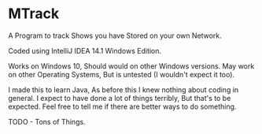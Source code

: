 # MTrack
A Program to track Shows you have Stored on your own Network.

Coded using IntelliJ IDEA 14.1 Windows Edition.

Works on Windows 10, Should would on other Windows versions. May work on other Operating Systems, But is untested (I wouldn't expect it too).

I made this to learn Java, As before this I knew nothing about coding in general. I expect to have done a lot of things terribly, But that's to be expected. Feel free to tell me if there are better ways to do something.

TODO - Tons of Things.
